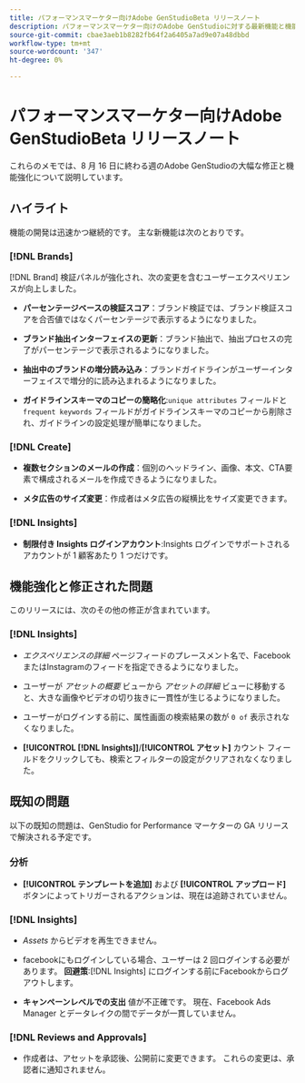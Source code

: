 ```yaml
---
title: パフォーマンスマーケター向けAdobe GenStudioBeta リリースノート
description: パフォーマンスマーケター向けのAdobe GenStudioに対する最新機能と機能強化について説明します。
source-git-commit: cbae3aeb1b8282fb64f2a6405a7ad9e07a48dbbd
workflow-type: tm+mt
source-wordcount: '347'
ht-degree: 0%

---
```



# パフォーマンスマーケター向けAdobe GenStudioBeta リリースノート

これらのメモでは、8 月 16 日に終わる週のAdobe GenStudioの大幅な修正と機能強化について説明しています。

## ハイライト

機能の開発は迅速かつ継続的です。 主な新機能は次のとおりです。

### [!DNL Brands]

[!DNL Brand] 検証パネルが強化され、次の変更を含むユーザーエクスペリエンスが向上しました。

* **パーセンテージベースの検証スコア**：ブランド検証では、ブランド検証スコアを合否値ではなくパーセンテージで表示するようになりました。

* **ブランド抽出インターフェイスの更新**：ブランド抽出で、抽出プロセスの完了がパーセンテージで表示されるようになりました。

* **抽出中のブランドの増分読み込み**：ブランドガイドラインがユーザーインターフェイスで増分的に読み込まれるようになりました。

* **ガイドラインスキーマのコピーの簡略化**:`unique attributes` フィールドと `frequent keywords` フィールドがガイドラインスキーマのコピーから削除され、ガイドラインの設定処理が簡単になりました。

### [!DNL Create]

* **複数セクションのメールの作成**：個別のヘッドライン、画像、本文、CTA要素で構成されるメールを作成できるようになりました。

* **メタ広告のサイズ変更**：作成者はメタ広告の縦横比をサイズ変更できます。

### [!DNL Insights]

* **制限付き Insights ログインアカウント**:Insights ログインでサポートされるアカウントが 1 顧客あたり 1 つだけです。

## 機能強化と修正された問題

このリリースには、次のその他の修正が含まれています。

### [!DNL Insights]

* _エクスペリエンスの詳細_ ページフィードのプレースメント名で、FacebookまたはInstagramのフィードを指定できるようになりました。

* ユーザーが _アセットの概要_ ビューから _アセットの詳細_ ビューに移動すると、大きな画像やビデオの切り抜きに一貫性が生じるようになりました。

* ユーザーがログインする前に、属性画面の検索結果の数が `0 of` 表示されなくなりました。<!-- GS- 3665 -->

* **[!UICONTROL [!DNL Insights]]**/**[!UICONTROL アセット]** カウント フィールドをクリックしても、検索とフィルターの設定がクリアされなくなりました。<!-- GS-3476 -->

## 既知の問題

以下の既知の問題は、GenStudio for Performance マーケターの GA リリースで解決される予定です。

### 分析

* **[!UICONTROL テンプレートを追加]** および **[!UICONTROL アップロード]** ボタンによってトリガーされるアクションは、現在は追跡されていません。<!-- GS-3505 -->

### [!DNL Insights]

* _Assets_ からビデオを再生できません。<!-- GS-3846 -->

* facebookにもログインしている場合、ユーザーは 2 回ログインする必要があります。 **回避策**:[!DNL Insights] にログインする前にFacebookからログアウトします。

* **キャンペーンレベルでの支出** 値が不正確です。 現在、Facebook Ads Manager とデータレイクの間でデータが一貫していません。<!-- GS-3202 -->

### [!DNL Reviews and Approvals]

* 作成者は、アセットを承認後、公開前に変更できます。 これらの変更は、承認者に通知されません。

